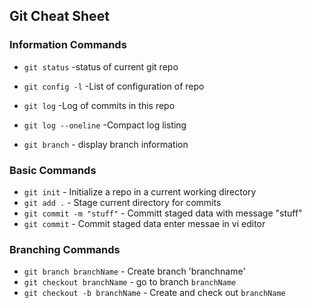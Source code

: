 ## Git Cheat Sheet

### Information Commands

* `git status` -status of current git repo
* `git config -l` -List of configuration of repo

* `git log` -Log of commits in this repo
* `git log --oneline` -Compact log listing
* `git branch` - display branch information

### Basic Commands
* `git init` - Initialize a repo in a current working directory
* `git add .` - Stage current directory for commits
* `git commit -m "stuff"` - Committ staged data with message "stuff"
* `git commit` - Commit staged data enter messae in vi editor


### Branching Commands
* `git branch branchName` - Create branch 'branchname'
* `git checkout branchName` - go to branch `branchName`
* `git checkout -b branchName` - Create and check out `branchName`
